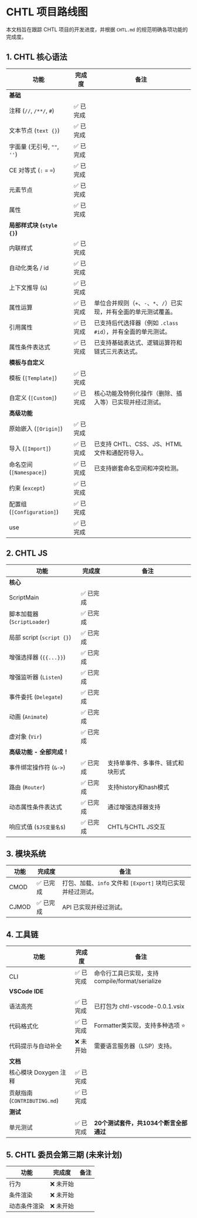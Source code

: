 # CHTL 项目路线图

本文档旨在跟踪 CHTL 项目的开发进度，并根据 `CHTL.md` 的规范明确各项功能的完成度。

## 1. CHTL 核心语法

| 功能 | 完成度 | 备注 |
| --- | --- | --- |
| **基础** | | |
| 注释 (`//`, `/**/`, `#`) | ✅ 已完成 | |
| 文本节点 (`text {}`) | ✅ 已完成 | |
| 字面量 (无引号, `""`, `''`) | ✅ 已完成 | |
| CE 对等式 (`:` = `=`) | ✅ 已完成 | |
| 元素节点 | ✅ 已完成 | |
| 属性 | ✅ 已完成 | |
| **局部样式块 (`style {}`)** | | |
| 内联样式 | ✅ 已完成 | |
| 自动化类名 / id | ✅ 已完成 | |
| 上下文推导 (`&`) | ✅ 已完成 | |
| 属性运算 | ✅ 已完成 | 单位合并规则（`+`、`-`、`*`、`/`）已实现，并有全面的单元测试覆盖。 |
| 引用属性 | ✅ 已完成 | 已支持后代选择器（例如 `.class #id`），并有全面的单元测试。 |
| 属性条件表达式 | ✅ 已完成 | 已支持基础表达式、逻辑运算符和链式三元表达式。 |
| **模板与自定义** | | |
| 模板 (`[Template]`) | ✅ 已完成 | |
| 自定义 (`[Custom]`) | ✅ 已完成 | 核心功能及特例化操作（删除、插入等）已实现并经过测试。 |
| **高级功能** | | |
| 原始嵌入 (`[Origin]`) | ✅ 已完成 | |
| 导入 (`[Import]`) | ✅ 已完成 | 已支持 CHTL、CSS、JS、HTML 文件和通配符导入。 |
| 命名空间 (`[Namespace]`) | ✅ 已完成 | 已支持嵌套命名空间和冲突检测。 |
| 约束 (`except`) | ✅ 已完成 | |
| 配置组 (`[Configuration]`) | ✅ 已完成 | |
| use | ✅ 已完成 | |

## 2. CHTL JS

| 功能 | 完成度 | 备注 |
| --- | --- | --- |
| **核心** | | |
| ScriptMain | ✅ 已完成 | |
| 脚本加载器 (`ScriptLoader`) | ✅ 已完成 | |
| 局部 script (`script {}`) | ✅ 已完成 | |
| 增强选择器 (`{{...}}`) | ✅ 已完成 | |
| 增强监听器 (`Listen`) | ✅ 已完成 | |
| 事件委托 (`Delegate`) | ✅ 已完成 | |
| 动画 (`Animate`) | ✅ 已完成 | |
| 虚对象 (`Vir`) | ✅ 已完成 | |
| **高级功能 - 全部完成！** | | |
| 事件绑定操作符 (`&->`) | ✅ 已完成 | 支持单事件、多事件、链式和块形式 |
| 路由 (`Router`) | ✅ 已完成 | 支持history和hash模式 |
| 动态属性条件表达式 | ✅ 已完成 | 通过增强选择器支持 |
| 响应式值 (`$JS变量名$`) | ✅ 已完成 | CHTL与CHTL JS交互 |

## 3. 模块系统

| 功能 | 完成度 | 备注 |
| --- | --- | --- |
| CMOD | ✅ 已完成 | 打包、加载、`info` 文件和 `[Export]` 块均已实现并经过测试。 |
| CJMOD | ✅ 已完成 | API 已实现并经过测试。 |

## 4. 工具链

| 功能 | 完成度 | 备注 |
| --- | --- | --- |
| CLI | ✅ 已完成 | 命令行工具已实现，支持compile/format/serialize |
| **VSCode IDE** | | |
| 语法高亮 | ✅ 已完成 | 已打包为 chtl-vscode-0.0.1.vsix |
| 代码格式化 | ✅ 已完成 | Formatter类实现，支持多种选项 ⭐ |
| 代码提示与自动补全 | ❌ 未开始 | 需要语言服务器（LSP）支持。 |
| **文档** | | |
| 核心模块 Doxygen 注释 | ✅ 已完成 | |
| 贡献指南 (`CONTRIBUTING.md`) | ✅ 已完成 | |
| **测试** | | |
| 单元测试 | ✅ 已完成 | **20个测试套件，共1034个断言全部通过** |

## 5. CHTL 委员会第三期 (未来计划)

| 功能 | 完成度 | 备注 |
| --- | --- | --- |
| 行为 | ❌ 未开始 | |
| 条件渲染 | ❌ 未开始 | |
| 动态条件渲染 | ❌ 未开始 | |
